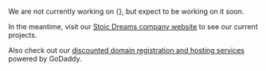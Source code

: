 <webui-data data-page-title="Welcome to Hatch My Web" data-page-subtitle=""></webui-data>

<webui-sideimage src="https://cdn.myfi.ws/v/Vecteezy/website-development-web-design-programming-and-coding-php2.svg">

We are not currently working on {}, but expect to be working on it soon.

In the meantime, visit our [Stoic Dreams company website](https://www.stoicdreams.com) to see our current projects.

Also check out our [discounted domain registration and hosting services](https://host.hatchmyweb.com) powered by GoDaddy.

</webui-sideimage>
